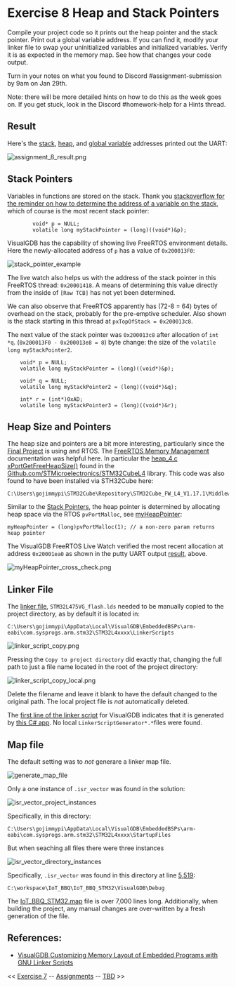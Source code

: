 # Exercise 8 Heap and Stack Pointers

Compile your project code so it prints out the heap pointer and the stack pointer. Print out a global variable address. 
If you can find it, modify your linker file to swap your uninitialized variables and initialized variables. 
Verify it is as expected in the memory map. See how that changes your code output. 

Turn in your notes on what you found to Discord #assignment-submission by 9am on Jan 29th. 

Note: there will be more detailed hints on how to do this as the week goes on. If you get stuck, look in the Discord #homework-help for a Hints thread.

## Result

Here's the 
[stack](https://github.com/gojimmypi/IoT_BBQ/blob/106784c506af993e4949d96c450d91733ee2f3fe/IoT_BBQ_STM32/_main.c#L389), 
[heap](https://github.com/gojimmypi/IoT_BBQ/blob/106784c506af993e4949d96c450d91733ee2f3fe/IoT_BBQ_STM32/_main.c#L411), 
and [global variable](https://github.com/gojimmypi/IoT_BBQ/blob/106784c506af993e4949d96c450d91733ee2f3fe/IoT_BBQ_STM32/_main.c#L30) addresses printed out the UART:

![assignment_8_result.png](./images/assignment_8_result.png)


## Stack Pointers

Variables in functions are stored on the stack. Thank you [stackoverflow for the reminder on how to determine the address of a variable on the stack](https://stackoverflow.com/questions/20059673/print-out-value-of-stack-pointer),
which of course is the most recent stack pointer:

```
        void* p = NULL;
        volatile long myStackPointer = (long)((void*)&p);
```

VisualGDB has the capability of showing live FreeRTOS environment details. Here the newly-allocated address of `p` has a value of `0x200013F0`:

![stack_pointer_example](./images/stack_pointer_example.png)

The live watch also helps us with the address of the stack pointer in this FreeRTOS thread: `0x20001418`. A means of determining this value directly from the inside of `[Raw TCB]` has not yet been determined.

We can also observe that FreeRTOS apparently has (72-8 = 64) bytes of overhead on the stack, probably for the pre-emptive scheduler. 
Also shown is the stack starting in this thread at `pxTopOfStack = 0x200013c8`. 

The next value of the stack pointer was `0x200013c8` after allocation of `int *q`. (`0x200013F0 - 0x200013e8 = 8`) byte change: the size of the `volatile long myStackPointer2`.

```
    void* p = NULL;
    volatile long myStackPointer = (long)((void*)&p);
    
    void* q = NULL;
    volatile long myStackPointer2 = (long)((void*)&q);

    int* r = (int*)0xAD;
    volatile long myStackPointer3 = (long)((void*)&r);
```

## Heap Size and Pointers

The heap size and pointers are a bit more interesting, particularly since the [Final Project](./Final_Project.md) is using and RTOS. The [FreeRTOS Memory Management](https://www.freertos.org/a00111.html) documentation was helpful here. 
In particular the [heap_4.c xPortGetFreeHeapSize()](https://github.com/STMicroelectronics/STM32CubeL4/blob/f93a2f74f8e9912405dbf1a297b6df0c423eddf2/Middlewares/Third_Party/FreeRTOS/Source/portable/MemMang/heap_4.c#L315) found in the 
[Github.com/STMicroelectronics/STM32CubeL4](https://github.com/STMicroelectronics/STM32CubeL4/) library. This code was also found to have been installed via STH32Cube here:

```
C:\Users\gojimmypi\STM32Cube\Repository\STM32Cube_FW_L4_V1.17.1\Middlewares\Third_Party\FreeRTOS\Source\portable\MemMang
```

Similar to the [Stack Pointers](https://github.com/gojimmypi/IoT_BBQ/blob/main/Assignments/Exercise_8.md#stack-pointers), the heap pointer is determined by allocating heap space via the RTOS `pvPortMalloc`, see 
[myHeapPointer](https://github.com/gojimmypi/IoT_BBQ/blob/106784c506af993e4949d96c450d91733ee2f3fe/IoT_BBQ_STM32/_main.c#L411):

```
myHeapPointer = (long)pvPortMalloc(1); // a non-zero param returns heap pointer
```

The VisualGDB FreeRTOS Live Watch verified the most recent allocation at address `0x20001ea0` as shown in the putty UART output [result](https://github.com/gojimmypi/IoT_BBQ/blob/main/Assignments/Exercise_8.md#result), above. 

![myHeapPointer_cross_check.png](./images/myHeapPointer_cross_check.png)

## Linker File

The [linker file](./Exercise_8_STM32L475VG_flash.lds), `STM32L475VG_flash.lds` needed to be manually copied to the project directory, as by default it is located in:

```
C:\Users\gojimmypi\AppData\Local\VisualGDB\EmbeddedBSPs\arm-eabi\com.sysprogs.arm.stm32\STM32L4xxxx\LinkerScripts
```

![linker_script_copy.png](./images/linker_script_copy.png)


Pressing the `Copy to project directory` did exactly that, changing the full path to just a file name located in the root of the project directory:

![linker_script_copy_local.png](./images/linker_script_copy_local.png)

Delete the filename and leave it blank to have the default changed to the original path. The local project file is _not_ automatically deleted.

The [first line of the linker script](https://github.com/gojimmypi/IoT_BBQ/blob/main/Assignments/Exercise_8_STM32L475VG_flash.lds#L1) for VisualGDB indicates that it is generated by [this C# app](http://visualgdb.com/tools/LinkerScriptGenerator).
No local `LinkerScriptGenerator*.*`files were found.


## Map file

The default setting was to _not_ generare a linker map file.

![generate_map_file](./images/generate_map_file.png)

Only a one instance of `.isr_vector` was found in the solution:

![isr_vector_project_instances](./images/isr_vector_project_instances.png)

Specifically, in this directory:

```
C:\Users\gojimmypi\AppData\Local\VisualGDB\EmbeddedBSPs\arm-eabi\com.sysprogs.arm.stm32\STM32L4xxxx\StartupFiles
```

But when seaching all files there were three instances

![isr_vector_directory_instances](./images/isr_vector_directory_instances.png)

Specifically, `.isr_vector` was found in this directory at line [5,519](https://github.com/gojimmypi/IoT_BBQ/blob/4b319f3829f95a9f9d6610694b39b27357717030/Assignments/Exercise_8_IoT_BBQ_STM32.map#L5519):

```
C:\workspace\IoT_BBQ\IoT_BBQ_STM32\VisualGDB\Debug
```

The [IoT_BBQ_STM32.map](./Exercise_8_IoT_BBQ_STM32.map) file is over 7,000 lines long. Additionally, when building the project, any manual changes are over-written by a fresh generation of the file.


## References:

* [VisualGDB Customizing Memory Layout of Embedded Programs with GNU Linker Scripts](https://visualgdb.com/w/tutorials/tag/linker-script/)


<< [Exercise 7](./Exercise_7.md) -- [Assignments](./README.md) --  [TBD]() >>